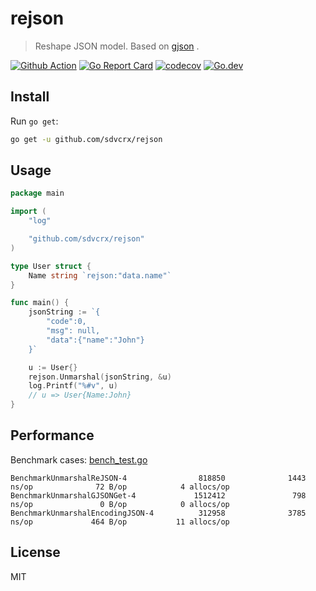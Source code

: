# rejson

> Reshape JSON model. Based on [gjson](https://github.com/tidwall/gjson) .

[![Github Action](https://github.com/sdvcrx/rejson/workflows/Go/badge.svg)](https://github.com/sdvcrx/rejson/actions)
[![Go Report Card](https://goreportcard.com/badge/github.com/sdvcrx/rejson)](https://goreportcard.com/report/github.com/sdvcrx/rejson)
[![codecov](https://codecov.io/gh/sdvcrx/rejson/branch/master/graph/badge.svg?token=WJVJ0WRX3C)](https://codecov.io/gh/sdvcrx/rejson)
[![Go.dev](https://pkg.go.dev/badge/github.com/sdvcrx/rejson)](https://pkg.go.dev/github.com/sdvcrx/rejson)

## Install

Run `go get`:

```sh
go get -u github.com/sdvcrx/rejson
```

## Usage

```go
package main

import (
	"log"

	"github.com/sdvcrx/rejson"
)

type User struct {
	Name string `rejson:"data.name"`
}

func main() {
	jsonString := `{
		"code":0,
		"msg": null,
		"data":{"name":"John"}
	}`

	u := User{}
	rejson.Unmarshal(jsonString, &u)
	log.Printf("%#v", u)
	// u => User{Name:John}
}
```

## Performance

Benchmark cases: [bench_test.go](https://github.com/sdvcrx/rejson/blob/master/bench_test.go)

```
BenchmarkUnmarshalReJSON-4                818850              1443 ns/op              72 B/op            4 allocs/op
BenchmarkUnmarshalGJSONGet-4             1512412               798 ns/op               0 B/op            0 allocs/op
BenchmarkUnmarshalEncodingJSON-4          312958              3785 ns/op             464 B/op           11 allocs/op
```

## License

MIT
